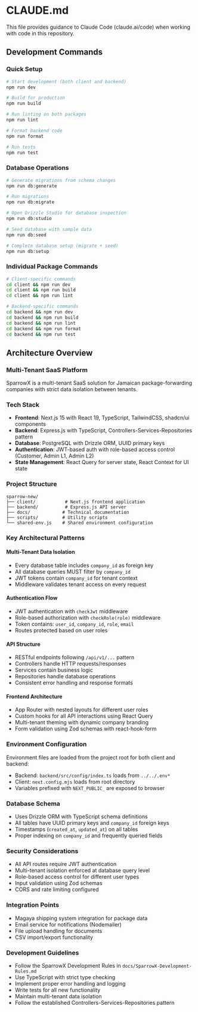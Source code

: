 # CLAUDE.md

This file provides guidance to Claude Code (claude.ai/code) when working with code in this repository.

## Development Commands

### Quick Setup
```bash
# Start development (both client and backend)
npm run dev

# Build for production
npm run build

# Run linting on both packages
npm run lint

# Format backend code
npm run format

# Run tests
npm run test
```

### Database Operations
```bash
# Generate migrations from schema changes
npm run db:generate

# Run migrations
npm run db:migrate

# Open Drizzle Studio for database inspection
npm run db:studio

# Seed database with sample data
npm run db:seed

# Complete database setup (migrate + seed)
npm run db:setup
```

### Individual Package Commands
```bash
# Client-specific commands
cd client && npm run dev
cd client && npm run build
cd client && npm run lint

# Backend-specific commands
cd backend && npm run dev
cd backend && npm run build
cd backend && npm run lint
cd backend && npm run format
cd backend && npm run test
```

## Architecture Overview

### Multi-Tenant SaaS Platform
SparrowX is a multi-tenant SaaS solution for Jamaican package-forwarding companies with strict data isolation between tenants.

### Tech Stack
- **Frontend**: Next.js 15 with React 19, TypeScript, TailwindCSS, shadcn/ui components
- **Backend**: Express.js with TypeScript, Controllers-Services-Repositories pattern
- **Database**: PostgreSQL with Drizzle ORM, UUID primary keys
- **Authentication**: JWT-based auth with role-based access control (Customer, Admin L1, Admin L2)
- **State Management**: React Query for server state, React Context for UI state

### Project Structure
```
sparrow-new/
├── client/           # Next.js frontend application
├── backend/          # Express.js API server  
├── docs/            # Technical documentation
├── scripts/         # Utility scripts
└── shared-env.js    # Shared environment configuration
```

### Key Architectural Patterns

#### Multi-Tenant Data Isolation
- Every database table includes `company_id` as foreign key
- All database queries MUST filter by `company_id`
- JWT tokens contain `company_id` for tenant context
- Middleware validates tenant access on every request

#### Authentication Flow
- JWT authentication with `checkJwt` middleware
- Role-based authorization with `checkRole(role)` middleware
- Token contains: `user_id`, `company_id`, `role`, `email`
- Routes protected based on user roles

#### API Structure
- RESTful endpoints following `/api/v1/...` pattern
- Controllers handle HTTP requests/responses
- Services contain business logic
- Repositories handle database operations
- Consistent error handling and response formats

#### Frontend Architecture
- App Router with nested layouts for different user roles
- Custom hooks for all API interactions using React Query
- Multi-tenant theming with dynamic company branding
- Form validation using Zod schemas with react-hook-form

### Environment Configuration
Environment files are loaded from the project root for both client and backend:
- Backend: `backend/src/config/index.ts` loads from `../../.env*`
- Client: `next.config.mjs` loads from root directory
- Variables prefixed with `NEXT_PUBLIC_` are exposed to browser

### Database Schema
- Uses Drizzle ORM with TypeScript schema definitions
- All tables have UUID primary keys and `company_id` foreign keys
- Timestamps (`created_at`, `updated_at`) on all tables
- Proper indexing on `company_id` and frequently queried fields

### Security Considerations
- All API routes require JWT authentication
- Multi-tenant isolation enforced at database query level
- Role-based access control for different user types
- Input validation using Zod schemas
- CORS and rate limiting configured

### Integration Points
- Magaya shipping system integration for package data
- Email service for notifications (Nodemailer)
- File upload handling for documents
- CSV import/export functionality

### Development Guidelines
- Follow the SparrowX Development Rules in `docs/SparrowX-Development-Rules.md`
- Use TypeScript with strict type checking
- Implement proper error handling and logging
- Write tests for all new functionality
- Maintain multi-tenant data isolation
- Follow the established Controllers-Services-Repositories pattern
